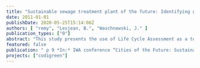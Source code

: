 ```yaml
---
title: "Sustainable sewage treatment plant of the future: Identifying global warming and energy optimization potentials with Life Cycle Assessment"
date: 2011-01-01
publishDate: 2020-05-25T15:14:06Z
authors: [ "remy", "Lesjean, B.", "Waschnewski, J." ]
publication_types: ["0"]
abstract: "This study presents the use of Life Cycle Assessment as a tool to quantify the environmental impacts of processes for wastewater treatment. In a case study, the sludge treatment line of a large sewage treatment plant is analysed in energy demand and the emission of greenhouse gases. Results show that the existing process is positive in energy balance (+166 MJ/PECOD*a) and GHG emissions (+19 kg CO2-eq/PECOD*a) by supplying secondary products such as electricity from biogas production and substituting fossil fuels in incineration. However, disposal routes for stabilised sludge differ considerably in their environmental impacts. In total, LCA proves to be a suitable tool to support future investment decisions with information of environmental relevance on the impact of WWTPs, but also larger urban water systems."
featured: false
publication: " p 9 *In:* IWA conference “Cities of the Future: Sustainable urban planning and water management”. Stockholm. 22-25 May 2011"
projects: ["codigreen"]
---
```



